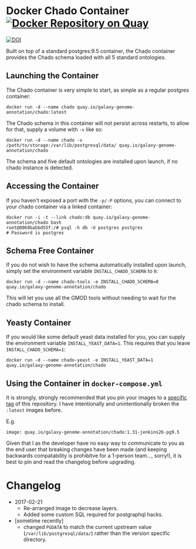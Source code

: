 # Docker Chado Container [![Docker Repository on Quay](https://quay.io/repository/galaxy-genome-annotation/chado/status "Docker Repository on Quay")](https://quay.io/repository/galaxy-genome-annotation/chado)

[![DOI](https://zenodo.org/badge/10899/erasche/docker-chado.svg)](https://zenodo.org/badge/latestdoi/10899/erasche/docker-chado)

Built on top of a standard postgres:9.5 container, the Chado container provides the Chado schema loaded with all 5 standard ontologies.

## Launching the Container

The Chado container is very simple to start, as simple as a regular postgres
container:

```console
docker run -d --name chado quay.io/galaxy-genome-annotation/chado:latest
```

The Chado schema in this container will not persist across restarts, to allow
for that, supply a volume with `-v` like so:

```console
docker run -d --name chado -v /path/to/storage:/var/lib/postgresql/data/ quay.io/galaxy-genome-annotation/chado
```

The schema and five default ontologies are installed upon launch, if no chado
instance is detected.

## Accessing the Container

If you haven't exposed a port with the `-p/-P` options, you can connect to your chado container via a linked container:

```console
docker run -i -t --link chado:db quay.io/galaxy-genome-annotation/chado bash
root@0069babbd55f:/# psql -h db -U postgres postgres
# Password is postgres
```

## Schema Free Container

If you do not wish to have the schema automatically installed upon launch,
simply set the environment variable `INSTALL_CHADO_SCHEMA` to `0`:

```console
docker run -d --name chado-tools -e INSTALL_CHADO_SCHEMA=0 quay.io/galaxy-genome-annotation/chado
```

This will let you use all the GMOD tools without needing to wait for the chado
schema to install.

## Yeasty Container

If you would like some default yeast data installed for you, you can supply the
environment variable `INSTALL_YEAST_DATA=1`. This requires that you leave `INSTALL_CHADO_SCHEMA=1`:

```console
docker run -d --name chado-yeast -e INSTALL_YEAST_DATA=1 quay.io/galaxy-genome-annotation/chado
```

## Using the Container in `docker-compose.yml`

It is strongly, strongly recommended that you pin your images to a [specific tag](https://quay.io/repository/galaxy-genome-annotation/chado?tab=tags) of this repository. I have intentionally and unintentionally broken the `:latest` images before.

E.g.

```
image: quay.io/galaxy-genome-annotation/chado:1.31-jenkins26-pg9.5
```

Given that I as the developer have no easy way to communicate to you as the end user that breaking changes have been made (and keeping backwards compatability is prohibitve for a 1-person team..., sorry!), it is best to pin and read the changelog before upgrading.

# Changelog

- 2017-02-21
	- Re-arranged image to decrease layers.
	- Added some custom SQL required for postgraphql hacks.
- [sometime recently]
	- changed `PGDATA` to match the current upstream value (`/var/lib/postgresql/data/`) rather than the version specific directory.
